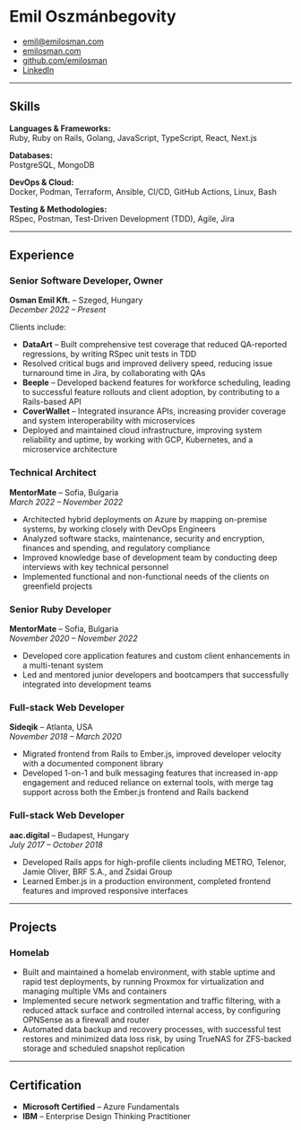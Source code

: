 # Emil Oszmánbegovity

- [emil@emilosman.com](mailto:emil@emilosman.com)
- [emilosman.com](https://emilosman.com)
- [github.com/emilosman](https://github.com/emilosman)
- [LinkedIn](https://www.linkedin.com/in/emilosman/)

---

## Skills

__Languages & Frameworks:__  
Ruby, Ruby on Rails, Golang, JavaScript, TypeScript, React, Next.js

__Databases:__  
PostgreSQL, MongoDB

__DevOps & Cloud:__  
Docker, Podman, Terraform, Ansible, CI/CD, GitHub Actions, Linux, Bash

__Testing & Methodologies:__  
RSpec, Postman, Test-Driven Development (TDD), Agile, Jira

---

## Experience

### Senior Software Developer, Owner
__Osman Emil Kft.__ – Szeged, Hungary  
_December 2022 – Present_

Clients include:

- __DataArt__ – Built comprehensive test coverage that reduced QA-reported regressions, by writing RSpec unit tests in TDD
- Resolved critical bugs and improved delivery speed, reducing issue turnaround time in Jira, by collaborating with QAs
- __Beeple__ – Developed backend features for workforce scheduling, leading to successful feature rollouts and client adoption, by contributing to a Rails-based API
- __CoverWallet__ – Integrated insurance APIs, increasing provider coverage and system interoperability with microservices
- Deployed and maintained cloud infrastructure, improving system reliability and uptime, by working with GCP, Kubernetes, and a microservice architecture

### Technical Architect
__MentorMate__ – Sofia, Bulgaria  
_March 2022 – November 2022_

- Architected hybrid deployments on Azure by mapping on-premise systems, by working closely with DevOps Engineers
- Analyzed software stacks, maintenance, security and encryption, finances and spending, and regulatory compliance
- Improved knowledge base of development team by conducting deep interviews with key technical personnel
- Implemented functional and non-functional needs of the clients on greenfield projects

### Senior Ruby Developer
__MentorMate__ – Sofia, Bulgaria  
_November 2020 – November 2022_

- Developed core application features and custom client enhancements in a multi-tenant system
- Led and mentored junior developers and bootcampers that successfully integrated into development teams

### Full-stack Web Developer
__Sideqik__ – Atlanta, USA  
_November 2018 – March 2020_

- Migrated frontend from Rails to Ember.js, improved developer velocity with a documented component library
- Developed 1-on-1 and bulk messaging features that increased in-app engagement and reduced reliance on external tools, with merge tag support across both the Ember.js frontend and Rails backend

### Full-stack Web Developer
__aac.digital__ – Budapest, Hungary  
_July 2017 – October 2018_

- Developed Rails apps for high-profile clients including METRO, Telenor, Jamie Oliver, BRF S.A., and Zsidai Group
- Learned Ember.js in a production environment, completed frontend features and improved responsive interfaces

---

## Projects

### Homelab
- Built and maintained a homelab environment, with stable uptime and rapid test deployments, by running Proxmox for virtualization and managing multiple VMs and containers
- Implemented secure network segmentation and traffic filtering, with a reduced attack surface and controlled internal access, by configuring OPNSense as a firewall and router
- Automated data backup and recovery processes, with successful test restores and minimized data loss risk, by using TrueNAS for ZFS-backed storage and scheduled snapshot replication

---

## Certification

- __Microsoft Certified__ – Azure Fundamentals
- __IBM__ – Enterprise Design Thinking Practitioner

